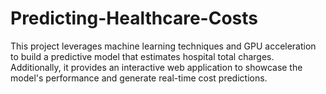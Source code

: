 # Predicting-Healthcare-Costs
This project leverages machine learning techniques and GPU acceleration to build a predictive model that estimates hospital total charges. Additionally, it provides an interactive web application to showcase the model's performance and generate real-time cost predictions.
